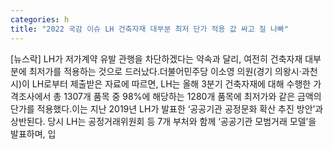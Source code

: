 ```yaml
---
categories: h
title: "2022 국감 이슈 LH 건축자재 대부분 최저 단가 적용 값 싸고 질 나빠"
---
```

[뉴스락] LH가 저가계약 유발 관행을 차단하겠다는 약속과 달리, 여전히 건축자재 대부분에 최저가를 적용하는 것으로 드러났다.더불어민주당 이소영 의원(경기 의왕시·과천시)이 LH로부터 제출받은 자료에 따르면, LH는 올해 3분기 건축자재에 대해 수행한 가격조사에서 총 1307개 품목 중 98%에 해당하는 1280개 품목에 최저가와 같은 금액의 단가를 적용했다.이는 지난 2019년 LH가 발표한 ‘공공기관 공정문화 확산 추진 방안’과 상반된다. 당시 LH는 공정거래위원회 등 7개 부처와 함께 ‘공공기관 모범거래 모델’을 발표하며, 입